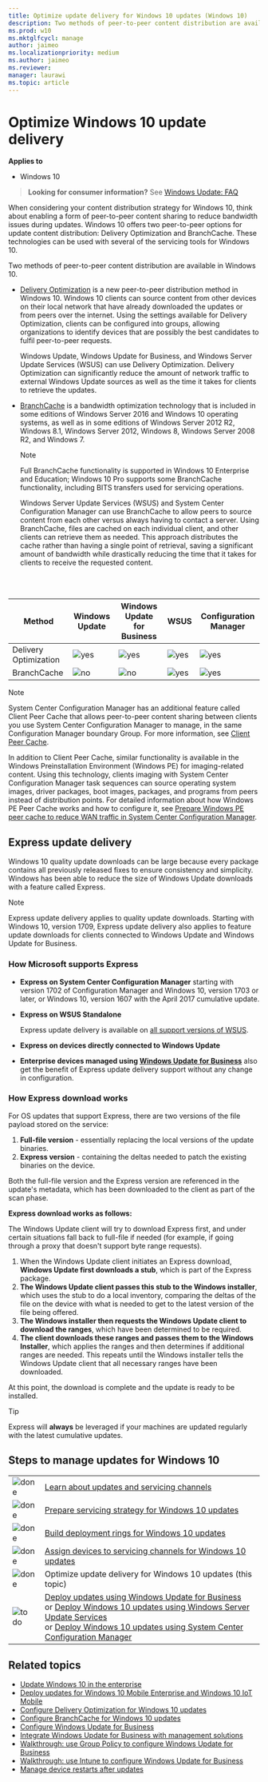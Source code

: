 ```yaml
---
title: Optimize update delivery for Windows 10 updates (Windows 10)
description: Two methods of peer-to-peer content distribution are available in Windows 10, Delivery Optimization and BranchCache.
ms.prod: w10
ms.mktglfcycl: manage
author: jaimeo
ms.localizationpriority: medium
ms.author: jaimeo
ms.reviewer: 
manager: laurawi
ms.topic: article
---
```


# Optimize Windows 10 update delivery


**Applies to**

- Windows 10

> **Looking for consumer information?** See [Windows Update: FAQ](https://support.microsoft.com/help/12373/windows-update-faq)

When considering your content distribution strategy for Windows 10, think about enabling a form of peer-to-peer content sharing to reduce bandwidth issues during updates. Windows 10 offers two peer-to-peer options for update content distribution: Delivery Optimization and BranchCache. These technologies can be used with several of the servicing tools for Windows 10.

Two methods of peer-to-peer content distribution are available in Windows 10.

- [Delivery Optimization](waas-delivery-optimization.md) is a new peer-to-peer distribution method in Windows 10. Windows 10 clients can source content from other devices on their local network that have already downloaded the updates or from peers over the internet. Using the settings available for Delivery Optimization, clients can be configured into groups, allowing organizations to identify devices that are possibly the best candidates to fulfil peer-to-peer requests.

    Windows Update, Windows Update for Business, and Windows Server Update Services (WSUS) can use Delivery Optimization. Delivery Optimization can significantly reduce the amount of network traffic to external Windows Update sources as well as the time it takes for clients to retrieve the updates.

- [BranchCache](waas-branchcache.md) is a bandwidth optimization technology that is included in some editions of Windows Server 2016 and Windows 10 operating systems, as well as in some editions of Windows Server 2012 R2, Windows 8.1, Windows Server 2012, Windows 8, Windows Server 2008 R2, and Windows 7.

    >[!NOTE]
    >Full BranchCache functionality is supported in Windows 10 Enterprise and Education; Windows 10 Pro supports some BranchCache functionality, including BITS transfers used for servicing operations.

    Windows Server Update Services (WSUS) and System Center Configuration Manager can use BranchCache to allow peers to source content from each other versus always having to contact a server. Using BranchCache, files are cached on each individual client, and other clients can retrieve them as needed. This approach distributes the cache rather than having a single point of retrieval, saving a significant amount of bandwidth while drastically reducing the time that it takes for clients to receive the requested content.

</br></br>

| Method | Windows Update | Windows Update for Business | WSUS | Configuration Manager |
| --- | --- | --- | --- | --- |
| Delivery Optimization | ![yes](images/checkmark.png) | ![yes](images/checkmark.png) | ![yes](images/checkmark.png) | ![yes](images/checkmark.png) |
| BranchCache | ![no](images/crossmark.png) | ![no](images/crossmark.png) |![yes](images/checkmark.png) | ![yes](images/checkmark.png) |

> [!NOTE]
> System Center Configuration Manager has an additional feature called Client Peer Cache that allows peer-to-peer content sharing between clients you use System Center Configuration Manager to manage, in the same Configuration Manager boundary Group. For more information, see [Client Peer Cache](https://docs.microsoft.com/sccm/core/plan-design/hierarchy/client-peer-cache).
>
> In addition to Client Peer Cache, similar functionality is available in the Windows Preinstallation Environment (Windows PE) for imaging-related content. Using this technology, clients imaging with System Center Configuration Manager task sequences can source operating system images, driver packages, boot images, packages, and programs from peers instead of distribution points. For detailed information about how Windows PE Peer Cache works and how to configure it, see [Prepare Windows PE peer cache to reduce WAN traffic in System Center Configuration Manager](https://docs.microsoft.com/configmgr/osd/get-started/prepare-windows-pe-peer-cache-to-reduce-wan-traffic).

## Express update delivery

Windows 10 quality update downloads can be large because every package contains all previously released fixes to ensure consistency and simplicity. Windows has been able to reduce the size of Windows Update downloads with a feature called Express.

> [!NOTE]
> Express update delivery applies to quality update downloads. Starting with Windows 10, version 1709, Express update delivery also applies to feature update downloads for clients connected to Windows Update and Windows Update for Business.

### How Microsoft supports Express
- **Express on System Center Configuration Manager** starting with version 1702 of Configuration Manager and Windows 10, version 1703 or later, or Windows 10, version 1607 with the April 2017 cumulative update.
- **Express on WSUS Standalone**

  Express update delivery is available on [all support versions of WSUS](https://technet.microsoft.com/library/cc708456(v=ws.10).aspx).
- **Express on devices directly connected to Windows Update**
- **Enterprise devices managed using [Windows Update for Business](waas-manage-updates-wufb.md)** also get the benefit of Express update delivery support without any change in configuration.

### How Express download works

For OS updates that support Express, there are two versions of the file payload stored on the service:
1. **Full-file version** - essentially replacing the local versions of the update binaries.
2. **Express version** - containing the deltas needed to patch the existing binaries on the device.

Both the full-file version and the Express version are referenced in the update's metadata, which has been downloaded to the client as part of the scan phase.

**Express download works as follows:**

The Windows Update client will try to download Express first, and under certain situations fall back to full-file if needed (for example, if going through a proxy that doesn't support byte range requests).

1. When the Windows Update client initiates an Express download, **Windows Update first downloads a stub**, which is part of the Express package.
2. **The Windows Update client passes this stub to the Windows installer**, which uses the stub to do a local inventory, comparing the deltas of the file on the device with what is needed to get to the latest version of the file being offered.
3. **The Windows installer then requests the Windows Update client to download the ranges**, which have been determined to be required.
4. **The client downloads these ranges and passes them to the Windows Installer**, which applies the ranges and then determines if additional ranges are needed. This repeats until the Windows installer tells the Windows Update client that all necessary ranges have been downloaded.

At this point, the download is complete and the update is ready to be installed.

> [!TIP]
> Express will **always** be leveraged if your machines are updated regularly with the latest cumulative updates.

## Steps to manage updates for Windows 10

| | |
| --- | --- |
| ![done](images/checklistdone.png) | [Learn about updates and servicing channels](waas-overview.md) |
| ![done](images/checklistdone.png) | [Prepare servicing strategy for Windows 10 updates](waas-servicing-strategy-windows-10-updates.md) |
| ![done](images/checklistdone.png) | [Build deployment rings for Windows 10 updates](waas-deployment-rings-windows-10-updates.md) |
| ![done](images/checklistdone.png) | [Assign devices to servicing channels for Windows 10 updates](waas-servicing-channels-windows-10-updates.md) |
| ![done](images/checklistdone.png) | Optimize update delivery for Windows 10 updates (this topic) |
| ![to do](images/checklistbox.gif) | [Deploy updates using Windows Update for Business](waas-manage-updates-wufb.md)</br>or [Deploy Windows 10 updates using Windows Server Update Services](waas-manage-updates-wsus.md)</br>or [Deploy Windows 10 updates using System Center Configuration Manager](waas-manage-updates-configuration-manager.md) |


## Related topics

- [Update Windows 10 in the enterprise](index.md)
- [Deploy updates for Windows 10 Mobile Enterprise and Windows 10 IoT Mobile](waas-mobile-updates.md) 
- [Configure Delivery Optimization for Windows 10 updates](waas-delivery-optimization.md)
- [Configure BranchCache for Windows 10 updates](waas-branchcache.md)
- [Configure Windows Update for Business](waas-configure-wufb.md)
- [Integrate Windows Update for Business with management solutions](waas-integrate-wufb.md)
- [Walkthrough: use Group Policy to configure Windows Update for Business](waas-wufb-group-policy.md)
- [Walkthrough: use Intune to configure Windows Update for Business](https://docs.microsoft.com/intune/windows-update-for-business-configure)
- [Manage device restarts after updates](waas-restart.md)
